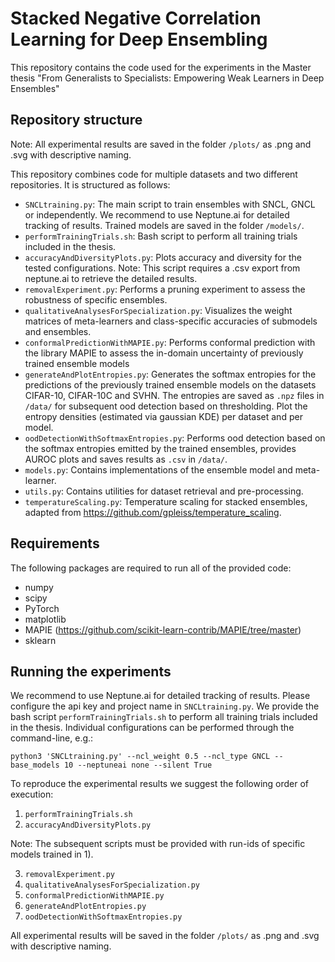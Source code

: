 # Stacked Negative Correlation Learning for Deep Ensembling

This repository contains the code used for the experiments in the Master thesis "From Generalists to Specialists: Empowering Weak Learners in Deep Ensembles"

## Repository structure
Note: All experimental results are saved in the folder `/plots/` as .png and .svg with descriptive naming.

This repository combines code for multiple datasets and two different repositories. It is structured as follows:

- `SNCLtraining.py`: The main script to train ensembles with SNCL, GNCL or independently. We recommend to use Neptune.ai for detailed tracking of results. Trained models are saved in the folder `/models/`.
- `performTrainingTrials.sh`: Bash script to perform all training trials included in the thesis.
- `accuracyAndDiversityPlots.py`: Plots accuracy and diversity for the tested configurations. Note: This script requires a .csv export from neptune.ai to retrieve the detailed results.
- `removalExperiment.py`: Performs a pruning experiment to assess the robustness of specific ensembles.
- `qualitativeAnalysesForSpecialization.py`: Visualizes the weight matrices of meta-learners and class-specific accuracies of submodels and ensembles.
- `conformalPredictionWithMAPIE.py`: Performs conformal prediction with the library MAPIE to assess the in-domain uncertainty of previously trained ensemble models
- `generateAndPlotEntropies.py`: Generates the softmax entropies for the predictions of the previously trained ensemble models on the datasets CIFAR-10, CIFAR-10C and SVHN. The entropies are saved as `.npz` files in `/data/` for subsequent ood detection based on thresholding. Plot the entropy densities (estimated via gaussian KDE) per dataset and per model.
- `oodDetectionWithSoftmaxEntropies.py`: Performs ood detection based on the softmax entropies emitted by the trained ensembles, provides AUROC plots and saves results as `.csv` in `/data/`.
- `models.py`: Contains implementations of the ensemble model and meta-learner.
- `utils.py`: Contains utilities for dataset retrieval and pre-processing.
- `temperatureScaling.py`: Temperature scaling for stacked ensembles, adapted from https://github.com/gpleiss/temperature_scaling.

  

## Requirements

The following packages are required to run all of the provided code:
- numpy
- scipy
- PyTorch
- matplotlib
- MAPIE (https://github.com/scikit-learn-contrib/MAPIE/tree/master)
- sklearn

## Running the experiments

We recommend to use Neptune.ai for detailed tracking of results. Please configure the api key and project name in `SNCLtraining.py`. We provide the bash script `performTrainingTrials.sh` to perform all training trials included in the thesis. Individual configurations can be performed through the command-line, e.g.: 

    python3 'SNCLtraining.py' --ncl_weight 0.5 --ncl_type GNCL --base_models 10 --neptuneai none --silent True

To reproduce the experimental results we suggest the following order of execution:

  1) `performTrainingTrials.sh`
  2) `accuracyAndDiversityPlots.py`
   
  Note: The subsequent scripts must be provided with run-ids of specific models trained in 1).

  3) `removalExperiment.py`
  4) `qualitativeAnalysesForSpecialization.py`
  5) `conformalPredictionWithMAPIE.py`
  6) `generateAndPlotEntropies.py`
  7) `oodDetectionWithSoftmaxEntropies.py`

All experimental results will be saved in the folder `/plots/` as .png and .svg with descriptive naming.
